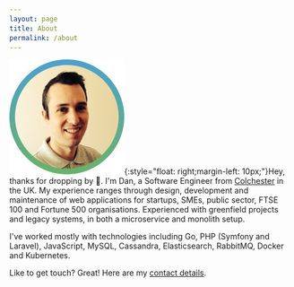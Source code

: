 ```yaml
---
layout: page
title: About
permalink: /about
---
```

![Dan](/assets/images/Dan.jpg){:style="float: right;margin-left: 10px;"}Hey, thanks for dropping by 👋. I'm Dan, a Software Engineer from [Colchester](https://en.wikipedia.org/wiki/Colchester) in the UK. My experience ranges through design, development and maintenance of web applications for startups, SMEs, public sector, FTSE 100 and Fortune 500 organisations. Experienced with greenfield projects and legacy systems, in both a microservice and monolith setup.

I've worked mostly with technologies including Go, PHP (Symfony and Laravel), JavaScript, MySQL, Cassandra, Elasticsearch, RabbitMQ, Docker and Kubernetes.

Like to get touch? Great! Here are my [contact details](/contact).
